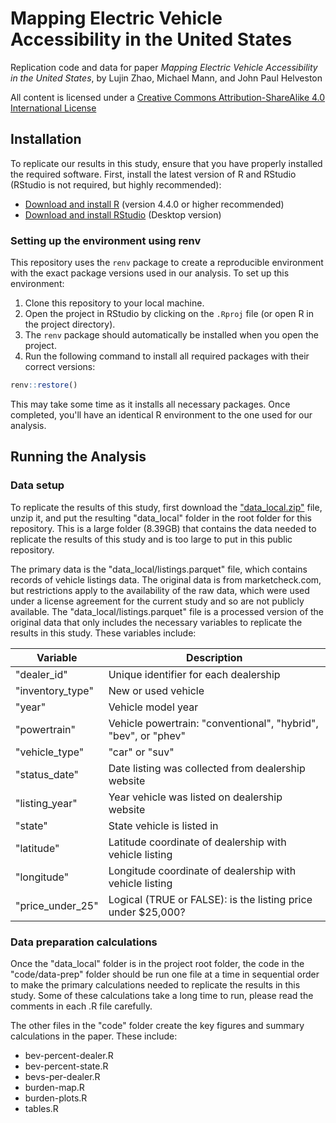 # Mapping Electric Vehicle Accessibility in the United States

Replication code and data for paper *Mapping Electric Vehicle Accessibility in the United States*, by Lujin Zhao, Michael Mann, and John Paul Helveston

All content is licensed under a [Creative Commons Attribution-ShareAlike 4.0 International License](https://creativecommons.org/licenses/by-sa/4.0/)

## Installation

To replicate our results in this study, ensure that you have properly installed the required software. First, install the latest version of R and RStudio (RStudio is not required, but highly recommended):
- [Download and install R](https://cloud.r-project.org) (version 4.4.0 or higher recommended)
- [Download and install RStudio](https://rstudio.com/products/rstudio/download/) (Desktop version)

### Setting up the environment using renv

This repository uses the `renv` package to create a reproducible environment with the exact package versions used in our analysis. To set up this environment:

1. Clone this repository to your local machine.
2. Open the project in RStudio by clicking on the `.Rproj` file (or open R in the project directory).
3. The `renv` package should automatically be installed when you open the project.
4. Run the following command to install all required packages with their correct versions:

```r
renv::restore()
```

This may take some time as it installs all necessary packages. Once completed, you'll have an identical R environment to the one used for our analysis.

## Running the Analysis

### Data setup

To replicate the results of this study, first download the ["data_local.zip"](https://filedn.com/lYURdAnVcCykBHec07i0c6j/ev-accessibility-2025/data_local.zip) file, unzip it, and put the resulting "data_local" folder in the root folder for this repository. This is a large folder (8.39GB) that contains the data needed to replicate the results of this study and is too large to put in this public repository.

The primary data is the "data_local/listings.parquet" file, which contains records of vehicle listings data. The original data is from marketcheck.com, but restrictions apply to the availability of the raw data, which were used under a license agreement for the current study and so are not publicly available. The "data_local/listings.parquet" file is a processed version of the original data that only includes the necessary variables to replicate the results in this study. These variables include:

Variable | Description
---|---------
"dealer_id" | Unique identifier for each dealership
"inventory_type" | New or used vehicle
"year" | Vehicle model year
"powertrain" | Vehicle powertrain: "conventional", "hybrid", "bev", or "phev"
"vehicle_type" | "car" or "suv"
"status_date" | Date listing was collected from dealership website
"listing_year" | Year vehicle was listed on dealership website
"state" | State vehicle is listed in
"latitude" | Latitude coordinate of dealership with vehicle listing
"longitude" | Longitude coordinate of dealership with vehicle listing
"price_under_25" | Logical (TRUE or FALSE): is the listing price under $25,000?

### Data preparation calculations

Once the "data_local" folder is in the project root folder, the code in the "code/data-prep" folder should be run one file at a time in sequential order to make the primary calculations needed to replicate the results in this study. Some of these calculations take a long time to run, please read the comments in each .R file carefully.

The other files in the "code" folder create the key figures and summary calculations in the paper. These include:

- bev-percent-dealer.R
- bev-percent-state.R
- bevs-per-dealer.R
- burden-map.R
- burden-plots.R
- tables.R
